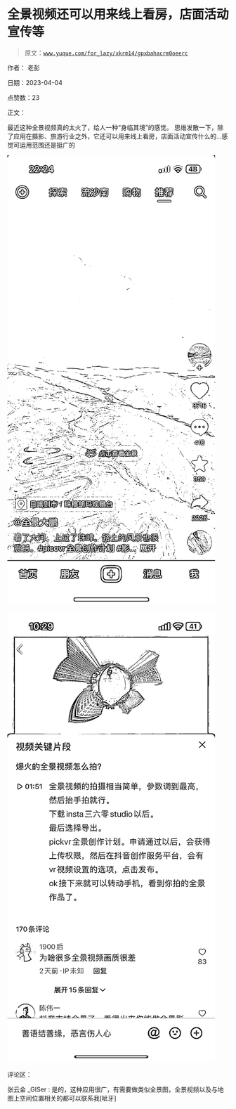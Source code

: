 # 全景视频还可以用来线上看房，店面活动宣传等

> 原文：[`www.yuque.com/for_lazy/xkrm14/gpxbahacrm0oeerc`](https://www.yuque.com/for_lazy/xkrm14/gpxbahacrm0oeerc)

作者： 老彭

日期：2023-04-04

点赞数：23

正文：

最近这种全景视频真的太火了，给人一种“身临其境”的感觉。 思维发散一下，除了应用在摄影、旅游行业之外，它还可以用来线上看房，店面活动宣传什么的...感觉可运用范围还是挺广的

![](img/b6faca38d2f2e668e2fd7003e55234b6.png)

![](img/fc72d32f01370409f2ef3e904c6b4df3.png)

评论区：

张云金 _GISer : 是的，这种应用很广，有需要做类似全景图，全景视频以及与地图上空间位置相关的都可以联系我[呲牙]

